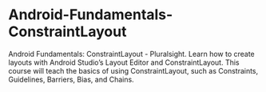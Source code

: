# Android-Fundamentals-ConstraintLayout
Android Fundamentals: ConstraintLayout - Pluralsight.  Learn how to create layouts with Android Studio’s Layout Editor and ConstraintLayout. This course will teach the basics of using ConstraintLayout, such as Constraints, Guidelines, Barriers, Bias, and Chains.
<div class="github-card" data-github="https://github.com/luizdefranca/Android-Fundamentals-ConstraintLayout" data-width="400" data-height="" data-theme="medium"></div>
<script src="//cdn.jsdelivr.net/github-cards/latest/widget.js"></script>
